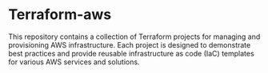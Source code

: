 # Terraform-aws
This repository contains a collection of Terraform projects for managing and provisioning AWS infrastructure. Each project is designed to demonstrate best practices and provide reusable infrastructure as code (IaC) templates for various AWS services and solutions.
